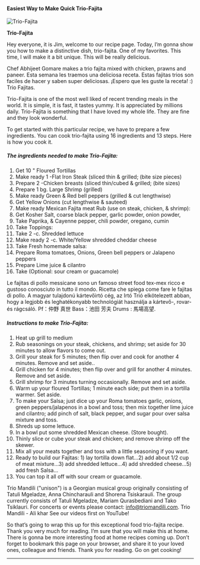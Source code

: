             

#### Easiest Way to Make Quick Trio-Fajita

![Trio-Fajita](https://img-global.cpcdn.com/recipes/5f093f0908b34460/751x532cq70/trio-fajita-recipe-main-photo.jpg)

**Trio-Fajita**

Hey everyone, it is Jim, welcome to our recipe page. Today, I’m gonna show you how to make a distinctive dish, trio-fajita. One of my favorites. This time, I will make it a bit unique. This will be really delicious.

Chef Abhijeet Gomare makes a trio fajita mixed with chicken, prawns and paneer. Esta semana les traemos una deliciosa receta. Estas fajitas trios son faciles de hacer y saben super deliciosas. ¡Espero que les guste la receta! :) Trio Fajitas.

Trio-Fajita is one of the most well liked of recent trending meals in the world. It is simple, it is fast, it tastes yummy. It is appreciated by millions daily. Trio-Fajita is something that I have loved my whole life. They are fine and they look wonderful.

To get started with this particular recipe, we have to prepare a few ingredients. You can cook trio-fajita using 16 ingredients and 13 steps. Here is how you cook it.

##### The ingredients needed to make Trio-Fajita:

1.  Get 10 " Floured Tortillas
2.  Make ready 1 -Flat Iron Steak (sliced thin & grilled; (bite size pieces)
3.  Prepare 2 -Chicken breasts (sliced thin/cubed & grilled; (bite sizes)
4.  Prepare 1 bg. Large Shrimp (grilled)
5.  Make ready Green & Red bell peppers (grilled & cut lengthwise)
6.  Get Yellow Onions (cut lengthwise & sauteed)
7.  Make ready Mexican Fajita meat Rub (use on steak, chicken, & shrimp):
8.  Get Kosher Salt, coarse black pepper, garlic powder, onion powder,
9.  Take Paprika, & Cayenne pepper, chili powder, oregano, cumin
10.  Take Toppings:
11.  Take 2 -c. Shredded lettuce
12.  Make ready 2 -c. White/Yellow shredded cheddar cheese
13.  Take Fresh homemade salsa:
14.  Prepare Roma tomatoes, Onions, Green bell peppers or Jalapeno peppers
15.  Prepare Lime juice & cilantro
16.  Take (Optional: sour cream or guacamole)

Le fajitas di pollo messicane sono un famoso street food tex-mex ricco e gustoso conosciuto in tutto il mondo. Ricetta che spiega come fare le fajitas di pollo. A magyar tulajdonú kártevőirtó cég, az Irtó Trió elkötelezett abban, hogy a legjobb és leghatékonyabb technológiát használja a kártevő-, rovar- és rágcsáló. Pf：仲野 真世 Bass：池田 芳夫 Drums : 馬場高望.

##### Instructions to make Trio-Fajita:

1.  Heat up grill to medium
2.  Rub seasonings on your steak, chickens, and shrimp; set aside for 30 minutes to allow flavors to come out.
3.  Grill your steak for 5 minutes; then flip over and cook for another 4 minutes. Remove and set aside..
4.  Grill chicken for 4 minutes; then flip over and grill for another 4 minutes. Remove and set aside.
5.  Grill shrimp for 3 minutes turning occasionally. Remove and set aside.
6.  Warm up your floured Tortillas; 1 minute each side; put them in a tortilla warmer. Set aside.
7.  To make your Salsa; just dice up your Roma tomatoes garlic, onions, green peppers/jalapenos in a bowl and toss; then mix together lime juice and cilantro; add pinch of salt, black pepper, and sugar pour over salsa mixture and toss.
8.  Shreds up some lettuce.
9.  In a bowl put some shredded Mexican cheese. (Store bought).
10.  Thinly slice or cube your steak and chicken; and remove shrimp off the skewer.
11.  Mix all your meats together and toss with a little seasoning if you want.
12.  Ready to build our Fajitas: 1) lay tortilla down flat…2) add about 1/2 cup of meat mixture…3) add shredded lettuce…4) add shredded cheese…5) add fresh Salsa…
13.  You can top it all off with sour cream or guacamole.

Trio Mandili ("unison") is a Georgian musical group originally consisting of Tatuli Mgeladze, Anna Chincharauli and Shorena Tsiskarauli. The group currently consists of Tatuli Mgeladze, Mariam Qurasbediani and Tako Tsiklauri. For concerts or events please contact: [info@triomandili.com](mailto:info@triomandili.com). Trio Mandili - Ali khar See our videos first on YouTube!

So that’s going to wrap this up for this exceptional food trio-fajita recipe. Thank you very much for reading. I’m sure that you will make this at home. There is gonna be more interesting food at home recipes coming up. Don’t forget to bookmark this page on your browser, and share it to your loved ones, colleague and friends. Thank you for reading. Go on get cooking!

* * *